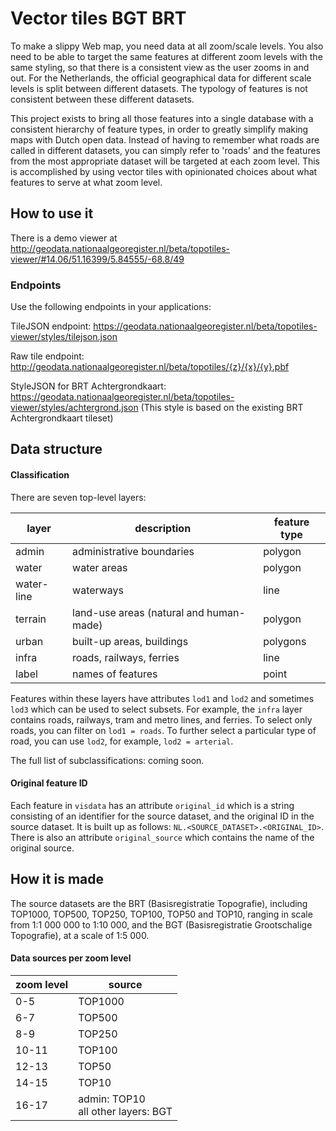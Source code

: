 Vector tiles BGT BRT
=========


To make a slippy Web map, you need data at all zoom/scale levels. You also need to be able to target the same features at different zoom levels with the same styling, so that there is a consistent view as the user zooms in and out. For the Netherlands, the official geographical data for different scale levels is split between different datasets. The typology of features is not  consistent between these different datasets.

This project exists to bring all those features into a single database with a consistent hierarchy of feature types, in order to greatly simplify making maps with Dutch open data. Instead of having to remember what roads are called in different datasets, you can simply refer to 'roads' and the  features from the most appropriate dataset will be targeted at each zoom level. This is accomplished by using vector tiles with opinionated choices about what features to serve at what zoom level. 

How to use it
-------------

There is a demo viewer at http://geodata.nationaalgeoregister.nl/beta/topotiles-viewer/#14.06/51.16399/5.84555/-68.8/49

### Endpoints

Use the following endpoints in your applications:

TileJSON endpoint: https://geodata.nationaalgeoregister.nl/beta/topotiles-viewer/styles/tilejson.json

Raw tile endpoint: http://geodata.nationaalgeoregister.nl/beta/topotiles/{z}/{x}/{y}.pbf

StyleJSON for BRT Achtergrondkaart: https://geodata.nationaalgeoregister.nl/beta/topotiles-viewer/styles/achtergrond.json (This style is based on the existing BRT Achtergrondkaart tileset)


Data structure
--------------

#### Classification

There are seven top-level layers:

layer | description | feature type
----- | ----------- | ------------
admin | administrative boundaries | polygon
water | water areas | polygon
water-line | waterways | line
terrain | land-use areas (natural and human-made) | polygon
urban | built-up areas, buildings | polygons
infra | roads, railways, ferries | line
label | names of features | point

Features within these layers have attributes `lod1` and `lod2` and sometimes `lod3` which can be used to select subsets. For example, the `infra` layer contains roads, railways, tram and metro lines, and ferries. To select only roads, you can filter on `lod1 = roads`. To further select a particular type of road, you can use `lod2`, for example, `lod2 = arterial`.

The full list of subclassifications: coming soon.

#### Original feature ID
Each feature in `visdata` has an attribute `original_id` which is a string consisting of an identifier for the source dataset, and the original ID in the source dataset. It is built up as follows: `NL.<SOURCE_DATASET>.<ORIGINAL_ID>`. There is also an attribute `original_source` which contains the name of the original source.

How it is made
------------
The source datasets are the BRT (Basisregistratie Topografie), including TOP1000, TOP500, TOP250, TOP100, TOP50 and TOP10, ranging in scale from 1:1 000 000 to 1:10 000, and the BGT (Basisregistratie Grootschalige Topografie), at a scale of 1:5 000.

#### Data sources per zoom level
zoom level | source
----------|--------
0-5| TOP1000
6-7 | TOP500
8-9 | TOP250
10-11 | TOP100
12-13 | TOP50
14-15 | TOP10
16-17 | admin: TOP10<br>all other layers: BGT
